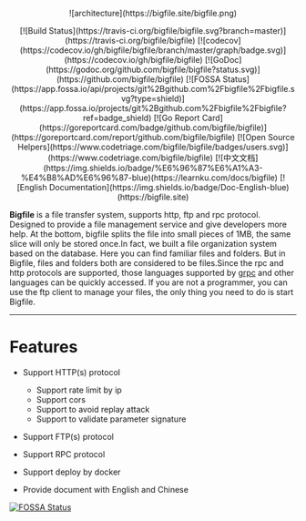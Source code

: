 <p align="center">
    ![architecture](https://bigfile.site/bigfile.png)
</p>

<p align="center">
    [![Build Status](https://travis-ci.org/bigfile/bigfile.svg?branch=master)](https://travis-ci.org/bigfile/bigfile)
    [![codecov](https://codecov.io/gh/bigfile/bigfile/branch/master/graph/badge.svg)](https://codecov.io/gh/bigfile/bigfile)
    [![GoDoc](https://godoc.org/github.com/bigfile/bigfile?status.svg)](https://github.com/bigfile/bigfile)
    [![FOSSA Status](https://app.fossa.io/api/projects/git%2Bgithub.com%2Fbigfile%2Fbigfile.svg?type=shield)](https://app.fossa.io/projects/git%2Bgithub.com%2Fbigfile%2Fbigfile?ref=badge_shield)
    [![Go Report Card](https://goreportcard.com/badge/github.com/bigfile/bigfile)](https://goreportcard.com/report/github.com/bigfile/bigfile)
    [![Open Source Helpers](https://www.codetriage.com/bigfile/bigfile/badges/users.svg)](https://www.codetriage.com/bigfile/bigfile)
    [![中文文档](https://img.shields.io/badge/%E6%96%87%E6%A1%A3-%E4%B8%AD%E6%96%87-blue)(https://learnku.com/docs/bigfile)
    [![English Documentation](https://img.shields.io/badge/Doc-English-blue)(https://bigfile.site)
</p>

**Bigfile** is a file transfer system, supports http, ftp and rpc protocol. Designed to provide a file management service and give developers more help. At the bottom, bigfile splits the file into small pieces of 1MB, the same slice will only be stored once.In fact, we built a file organization system based on the database. Here you can find familiar files and folders. But in Bigfile, files and folders both are considered to be files.Since the rpc and http protocols are supported, those languages supported by [grpc](https://grpc.io/) and other languages can be quickly accessed. If you are not a programmer, you can use the ftp client to manage your files, the only thing you need to do is start Bigfile.

----

# Features

* Support HTTP(s) protocol

    * Support rate limit by ip
    * Support cors
    * Support to avoid replay attack
    * Support to validate parameter signature

* Support FTP(s) protocol

* Support RPC protocol

* Support deploy by docker

* Provide document with English and Chinese

[![FOSSA Status](https://app.fossa.io/api/projects/git%2Bgithub.com%2Fbigfile%2Fbigfile.svg?type=large)](https://app.fossa.io/projects/git%2Bgithub.com%2Fbigfile%2Fbigfile?ref=badge_large)
